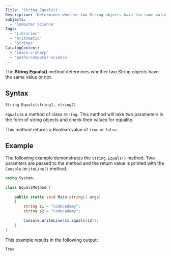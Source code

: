 ```yaml
---
Title: 'String.Equals()'
Description: 'Determines whether two String objects have the same value or not.'
Subjects:
  - 'Computer Science'
Tags:
  - 'Libraries'
  - 'Arithmetic'
  - 'Strings'
CatalogContent:
  - 'learn-c-sharp'
  - 'paths/computer-science'
---
```


The **String.Equals()** method determines whether two String objects have the same value or not.

## Syntax

```pseudo
String.Equals(string1, string2)
```

`Equals` is a method of class `String`. This method will take two parameters in the form of string objects and check their values for equality.

This method returns a Boolean value of `true` or `false`.

## Example

The following example demonstrates the `String.Equals()` method. Two paramters are passed to the method and the return value is printed with the `Console.WriteLine()` method.

```cs
using System;
 
class EqualsMethod {
 
    public static void Main(string[] args)
    {
        string s1 = "Codecademy";
        string s2 = "Codecademy";
 
        Console.WriteLine(s1.Equals(s2));
    }
}
```

This example results in the following output:

```shell
True
```